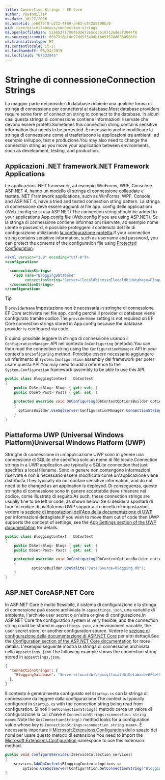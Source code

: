 ```yaml
---
title: Connection Strings - EF Core
author: rowanmiller
ms.date: 10/27/2016
ms.assetid: aeb0f5f8-b212-4f89-ae83-c642a5190ba0
uid: core/miscellaneous/connection-strings
ms.openlocfilehash: 52a8527170845d3e73ebcec518713ade3f3844f0
ms.sourcegitcommit: 06073f8efde97dd5f540dbfb69f574d8380566fe
ms.translationtype: MT
ms.contentlocale: it-IT
ms.lasthandoff: 06/24/2019
ms.locfileid: "67333845"
---
```

# <a name="connection-strings"></a><span data-ttu-id="a9689-102">Stringhe di connessione</span><span class="sxs-lookup"><span data-stu-id="a9689-102">Connection Strings</span></span>

<span data-ttu-id="a9689-103">La maggior parte dei provider di database richiede una qualche forma di stringa di connessione per connettersi al database.</span><span class="sxs-lookup"><span data-stu-id="a9689-103">Most database providers require some form of connection string to connect to the database.</span></span> <span data-ttu-id="a9689-104">In alcuni casi questa stringa di connessione contiene informazioni riservate che devono essere protetti.</span><span class="sxs-lookup"><span data-stu-id="a9689-104">Sometimes this connection string contains sensitive information that needs to be protected.</span></span> <span data-ttu-id="a9689-105">È necessario anche modificare la stringa di connessione come si trasferiscono le applicazioni tra ambienti, ad esempio sviluppo, test e produzione.</span><span class="sxs-lookup"><span data-stu-id="a9689-105">You may also need to change the connection string as you move your application between environments, such as development, testing, and production.</span></span>

## <a name="net-framework-applications"></a><span data-ttu-id="a9689-106">Applicazioni .NET framework</span><span class="sxs-lookup"><span data-stu-id="a9689-106">.NET Framework Applications</span></span>

<span data-ttu-id="a9689-107">Le applicazioni .NET framework, ad esempio WinForms, WPF, Console e ASP.NET 4, hanno un modello di stringa di connessione collaudate e testate.</span><span class="sxs-lookup"><span data-stu-id="a9689-107">.NET Framework applications, such as WinForms, WPF, Console, and ASP.NET 4, have a tried and tested connection string pattern.</span></span> <span data-ttu-id="a9689-108">La stringa di connessione deve essere aggiunti al file app. config delle applicazioni (Web. config se si usa ASP.NET).</span><span class="sxs-lookup"><span data-stu-id="a9689-108">The connection string should be added to your applications App.config file (Web.config if you are using ASP.NET).</span></span> <span data-ttu-id="a9689-109">Se la stringa di connessione contiene informazioni riservate, ad esempio nome utente e password, è possibile proteggere il contenuto del file di configurazione utilizzando [la configurazione protetta](https://docs.microsoft.com/dotnet/framework/data/adonet/connection-strings-and-configuration-files#encrypting-configuration-file-sections-using-protected-configuration).</span><span class="sxs-lookup"><span data-stu-id="a9689-109">If your connection string contains sensitive information, such as username and password, you can protect the contents of the configuration file using [Protected Configuration](https://docs.microsoft.com/dotnet/framework/data/adonet/connection-strings-and-configuration-files#encrypting-configuration-file-sections-using-protected-configuration).</span></span>

``` xml
<?xml version="1.0" encoding="utf-8"?>
<configuration>

  <connectionStrings>
    <add name="BloggingDatabase"
         connectionString="Server=(localdb)\mssqllocaldb;Database=Blogging;Trusted_Connection=True;" />
  </connectionStrings>
</configuration>
```

> [!TIP]  
> <span data-ttu-id="a9689-110">Il `providerName` impostazione non è necessaria in stringhe di connessione EF Core archiviate nel file app. config perché il provider di database viene configurato tramite codice.</span><span class="sxs-lookup"><span data-stu-id="a9689-110">The `providerName` setting is not required on EF Core connection strings stored in App.config because the database provider is configured via code.</span></span>

<span data-ttu-id="a9689-111">È quindi possibile leggere la stringa di connessione usando il `ConfigurationManager` API nel contesto `OnConfiguring` (metodo).</span><span class="sxs-lookup"><span data-stu-id="a9689-111">You can then read the connection string using the `ConfigurationManager` API in your context's `OnConfiguring` method.</span></span> <span data-ttu-id="a9689-112">Potrebbe essere necessario aggiungere un riferimento al `System.Configuration` assembly del framework per poter usare questa API.</span><span class="sxs-lookup"><span data-stu-id="a9689-112">You may need to add a reference to the `System.Configuration` framework assembly to be able to use this API.</span></span>

``` csharp
public class BloggingContext : DbContext
{
    public DbSet<Blog> Blogs { get; set; }
    public DbSet<Post> Posts { get; set; }

    protected override void OnConfiguring(DbContextOptionsBuilder optionsBuilder)
    {
      optionsBuilder.UseSqlServer(ConfigurationManager.ConnectionStrings["BloggingDatabase"].ConnectionString);
    }
}
```

## <a name="universal-windows-platform-uwp"></a><span data-ttu-id="a9689-113">Piattaforma UWP (Universal Windows Platform)</span><span class="sxs-lookup"><span data-stu-id="a9689-113">Universal Windows Platform (UWP)</span></span>

<span data-ttu-id="a9689-114">Stringhe di connessione in un'applicazione UWP sono in genere una connessione di SQLite che specifica solo un nome di file locale.</span><span class="sxs-lookup"><span data-stu-id="a9689-114">Connection strings in a UWP application are typically a SQLite connection that just specifies a local filename.</span></span> <span data-ttu-id="a9689-115">Sono in genere non contengono informazioni riservate e non è necessario essere modificata come un'applicazione viene distribuita.</span><span class="sxs-lookup"><span data-stu-id="a9689-115">They typically do not contain sensitive information, and do not need to be changed as an application is deployed.</span></span> <span data-ttu-id="a9689-116">Di conseguenza, queste stringhe di connessione sono in genere accettabile deve rimanere nel codice, come illustrato di seguito.</span><span class="sxs-lookup"><span data-stu-id="a9689-116">As such, these connection strings are usually fine to be left in code, as shown below.</span></span> <span data-ttu-id="a9689-117">Se si desidera spostarli di fuori di codice di piattaforma UWP supporta il concetto di impostazioni, vedere la [sezione di impostazioni dell'App della documentazione di UWP](https://docs.microsoft.com/windows/uwp/app-settings/store-and-retrieve-app-data) per informazioni dettagliate.</span><span class="sxs-lookup"><span data-stu-id="a9689-117">If you wish to move them out of code then UWP supports the concept of settings, see the [App Settings section of the UWP documentation](https://docs.microsoft.com/windows/uwp/app-settings/store-and-retrieve-app-data) for details.</span></span>

``` csharp
public class BloggingContext : DbContext
{
    public DbSet<Blog> Blogs { get; set; }
    public DbSet<Post> Posts { get; set; }

    protected override void OnConfiguring(DbContextOptionsBuilder optionsBuilder)
    {
            optionsBuilder.UseSqlite("Data Source=blogging.db");
    }
}
```

## <a name="aspnet-core"></a><span data-ttu-id="a9689-118">ASP.NET Core</span><span class="sxs-lookup"><span data-stu-id="a9689-118">ASP.NET Core</span></span>

<span data-ttu-id="a9689-119">In ASP.NET Core è molto flessibile, il sistema di configurazione e la stringa di connessione può essere archiviata in `appsettings.json`, una variabile di ambiente, l'archivio user secret o un'altra origine di configurazione.</span><span class="sxs-lookup"><span data-stu-id="a9689-119">In ASP.NET Core the configuration system is very flexible, and the connection string could be stored in `appsettings.json`, an environment variable, the user secret store, or another configuration source.</span></span> <span data-ttu-id="a9689-120">Vedere le [sezione di configurazione della documentazione di ASP.NET Core](https://docs.asp.net/en/latest/fundamentals/configuration.html) per altri dettagli.</span><span class="sxs-lookup"><span data-stu-id="a9689-120">See the [Configuration section of the ASP.NET Core documentation](https://docs.asp.net/en/latest/fundamentals/configuration.html) for more details.</span></span> <span data-ttu-id="a9689-121">L'esempio seguente mostra la stringa di connessione archiviata nella `appsettings.json`.</span><span class="sxs-lookup"><span data-stu-id="a9689-121">The following example shows the connection string stored in `appsettings.json`.</span></span>

``` json
{
  "ConnectionStrings": {
    "BloggingDatabase": "Server=(localdb)\\mssqllocaldb;Database=EFGetStarted.ConsoleApp.NewDb;Trusted_Connection=True;"
  },
}
```

<span data-ttu-id="a9689-122">Il contesto è generalmente configurato nel `Startup.cs` con la stringa di connessione da leggere dalla configurazione.</span><span class="sxs-lookup"><span data-stu-id="a9689-122">The context is typically configured in `Startup.cs` with the connection string being read from configuration.</span></span> <span data-ttu-id="a9689-123">Si noti il `GetConnectionString()` metodo cerca un valore di configurazione la cui chiave è `ConnectionStrings:<connection string name>`.</span><span class="sxs-lookup"><span data-stu-id="a9689-123">Note the `GetConnectionString()` method looks for a configuration value whose key is `ConnectionStrings:<connection string name>`.</span></span> <span data-ttu-id="a9689-124">È necessario importare il [Microsoft.Extensions.Configuration](https://docs.microsoft.com/dotnet/api/microsoft.extensions.configuration) dello spazio dei nomi per usare questo metodo di estensione.</span><span class="sxs-lookup"><span data-stu-id="a9689-124">You need to import the [Microsoft.Extensions.Configuration](https://docs.microsoft.com/dotnet/api/microsoft.extensions.configuration) namespace to use this extension method.</span></span>

``` csharp
public void ConfigureServices(IServiceCollection services)
{
    services.AddDbContext<BloggingContext>(options =>
        options.UseSqlServer(Configuration.GetConnectionString("BloggingDatabase")));
}
```
